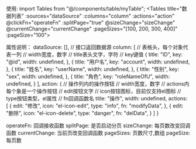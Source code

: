 使用:
import Tables from "@/components/table/myTable";
<Tables
    title="数据列表"
    :sources="dataSource"
    :columns="column"
    :actions="action"
    @clickFn="operateFn"
    :splitPage="true"
    @sizeChange="sizeChange"
    @currentChange="currentChange"
    :pageSizes="[100, 200, 300, 400]"
    :pageSize="100">
</Tables>

属性说明：
dataSource: [], // 接口返回数据源
column: [ // 表格头，每个对象代表一列
// width宽度，数字
// title表头文字，字符
// key键值
    {
        title: "ID",
        key: "@id",
        width: undefined,
    },
    {
        title: "用户名",
        key: "account",
        width: undefined,
    },
    {
        title: "姓名",
        key: "userName",
        width: undefined,
    },
    {
        title: "性别",
        key: "sex",
        width: undefined,
    },
    {
        title: "角色",
        key: "roleNameOfU",
        width: undefined,
    }
],
action: { // 操作列内的操作按钮
// width宽度，数字
// actions内每个象是一个操作按钮
// edit按钮文字
// icon按钮图标，目前仅支持el图标
// type按钮类型，el属性
// fn回调函数名
    title: "操作",
    width: undefined,
    actions: [
        {
            edit: "修改",
            icon: "el-icon-edit",
            type: "info",
            fn: "modifyData",
        },
        {
            edit: "删除",
            icon: "el-icon-delete",
            type: "danger",
            fn: "delData",
        }
    ]
}

operateFn: 回调接收函数
splitPage: 是否启动分页
sizeChange: 每页数改变回调函数
currentChange: 当前页改变回调函数
pageSizes: 页数尺寸,数组
pageSize: 每页数
